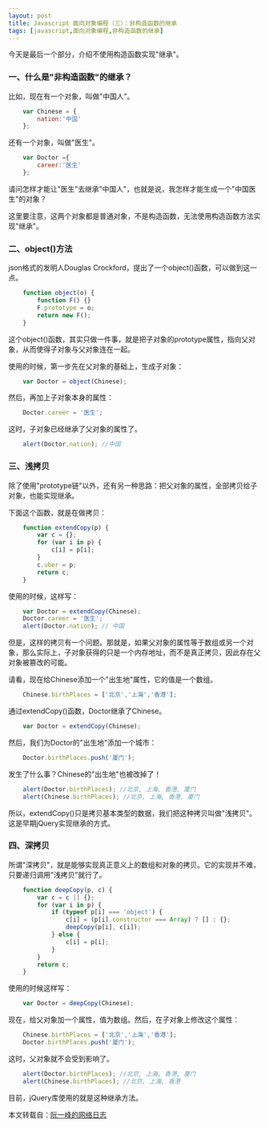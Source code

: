 ```yaml
---
layout: post
title: Javascript 面向对象编程（三）：非构造函数的继承
tags: [javascript,面向对象编程,非构造函数的继承]
---
```


今天是最后一个部分，介绍不使用构造函数实现"继承"。

### 一、什么是"非构造函数"的继承？

比如，现在有一个对象，叫做"中国人"。

```javascript
    var Chinese = {
        nation:'中国'
    };
```

还有一个对象，叫做"医生"。

```javascript
    var Doctor ={
        career:'医生'
    };
```

请问怎样才能让"医生"去继承"中国人"，也就是说，我怎样才能生成一个"中国医生"的对象？

这里要注意，这两个对象都是普通对象，不是构造函数，无法使用构造函数方法实现"继承"。

### 二、object()方法

json格式的发明人Douglas Crockford，提出了一个object()函数，可以做到这一点。

```javascript
    function object(o) {
        function F() {}
        F.prototype = o;
        return new F();
    }
```

这个object()函数，其实只做一件事，就是把子对象的prototype属性，指向父对象，从而使得子对象与父对象连在一起。

使用的时候，第一步先在父对象的基础上，生成子对象：

```javascript
    var Doctor = object(Chinese);
```

然后，再加上子对象本身的属性：

```javascript
    Doctor.career = '医生';
```

这时，子对象已经继承了父对象的属性了。

```javascript
    alert(Doctor.nation); //中国
```

### 三、浅拷贝

除了使用"prototype链"以外，还有另一种思路：把父对象的属性，全部拷贝给子对象，也能实现继承。

下面这个函数，就是在做拷贝：

```javascript
    function extendCopy(p) {
        var c = {};
        for (var i in p) {
            c[i] = p[i];
        }
        c.uber = p;
        return c;
    }
```

使用的时候，这样写：

```javascript
    var Doctor = extendCopy(Chinese);
    Doctor.career = '医生';
    alert(Doctor.nation); // 中国
```

但是，这样的拷贝有一个问题。那就是，如果父对象的属性等于数组或另一个对象，那么实际上，子对象获得的只是一个内存地址，而不是真正拷贝，因此存在父对象被篡改的可能。

请看，现在给Chinese添加一个"出生地"属性，它的值是一个数组。

```javascript
    Chinese.birthPlaces = ['北京','上海','香港'];
```

通过extendCopy()函数，Doctor继承了Chinese。

```javascript
    var Doctor = extendCopy(Chinese);
```

然后，我们为Doctor的"出生地"添加一个城市：

```javascript
    Doctor.birthPlaces.push('厦门');
```

发生了什么事？Chinese的"出生地"也被改掉了！

```javascript
    alert(Doctor.birthPlaces); //北京, 上海, 香港, 厦门
    alert(Chinese.birthPlaces); //北京, 上海, 香港, 厦门
```

所以，extendCopy()只是拷贝基本类型的数据，我们把这种拷贝叫做"浅拷贝"。这是早期jQuery实现继承的方式。


### 四、深拷贝

所谓"深拷贝"，就是能够实现真正意义上的数组和对象的拷贝。它的实现并不难，只要递归调用"浅拷贝"就行了。

```javascript
    function deepCopy(p, c) {
        var c = c || {};
        for (var i in p) {
            if (typeof p[i] === 'object') {
                c[i] = (p[i].constructor === Array) ? [] : {};
                deepCopy(p[i], c[i]);
            } else {
                c[i] = p[i];
            }
        }
        return c;
    }
```

使用的时候这样写：

```javascript
    var Doctor = deepCopy(Chinese);
```

现在，给父对象加一个属性，值为数组。然后，在子对象上修改这个属性：

```javascript
    Chinese.birthPlaces = ['北京','上海','香港'];
    Doctor.birthPlaces.push('厦门');
```

这时，父对象就不会受到影响了。

```javascript
    alert(Doctor.birthPlaces); //北京, 上海, 香港, 厦门
    alert(Chinese.birthPlaces); //北京, 上海, 香港
```
目前，jQuery库使用的就是这种继承方法。


本文转载自：[阮一峰的网络日志](http://www.ruanyifeng.com/blog/2010/05/object-oriented_javascript_inheritance_continued.html)
